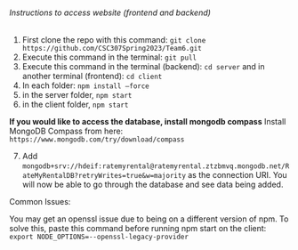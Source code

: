 ###### Instructions to access website (frontend and backend)
1. First clone the repo with this command: `git clone https://github.com/CSC307Spring2023/Team6.git`
2. Execute this command in the terminal: `git pull`
3. Execute this command in the terminal (backend): `cd server` and in another terminal (frontend): `cd client`
4. In each folder: `npm install —force`
5. in the server folder, `npm start`
6. in the client folder, `npm start`


**If you would like to access the database, install mongodb compass**
Install MongoDB Compass from here: `https://www.mongodb.com/try/download/compass`

7. Add `mongodb+srv://hdeif:ratemyrental@ratemyrental.ztzbmvq.mongodb.net/RateMyRentalDB?retryWrites=true&w=majority` as the connection URI. You will now be able to go through the database and see data being added.

Common Issues:

You may get an openssl issue due to being on a different version of npm. To solve this, paste this command before running npm start on the client:
`export NODE_OPTIONS=--openssl-legacy-provider`
